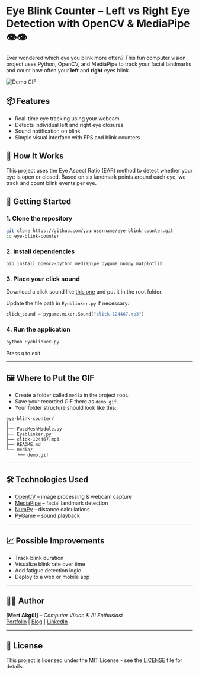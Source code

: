 # Eye Blink Counter – Left vs Right Eye Detection with OpenCV & MediaPipe 👁️👁️

Ever wondered which eye you blink more often? This fun computer vision project uses Python, OpenCV, and MediaPipe to track your facial landmarks and count how often your **left** and **right** eyes blink.

![Demo GIF](media/demo.gif)

## 📦 Features

- Real-time eye tracking using your webcam
- Detects individual left and right eye closures
- Sound notification on blink
- Simple visual interface with FPS and blink counters

## 🧠 How It Works

This project uses the Eye Aspect Ratio (EAR) method to detect whether your eye is open or closed. Based on six landmark points around each eye, we track and count blink events per eye.

## 🚀 Getting Started

### 1. Clone the repository

```bash
git clone https://github.com/yourusername/eye-blink-counter.git
cd eye-blink-counter
```

### 2. Install dependencies

```bash
pip install opencv-python mediapipe pygame numpy matplotlib
```

### 3. Place your click sound

Download a click sound like [this one](https://pixabay.com/sound-effects/click-124467/) and put it in the root folder.

Update the file path in `Eyeblinker.py` if necessary:
```python
click_sound = pygame.mixer.Sound("click-124467.mp3")
```

### 4. Run the application

```bash
python Eyeblinker.py
```

Press `Q` to exit.

---

## 🖼️ Where to Put the GIF

- Create a folder called `media` in the project root.
- Save your recorded GIF there as `demo.gif`.
- Your folder structure should look like this:
```
eye-blink-counter/
│
├── FaceMeshModule.py
├── Eyeblinker.py
├── click-124467.mp3
├── README.md
└── media/
    └── demo.gif
```

---

## 🛠️ Technologies Used

- [OpenCV](https://opencv.org/) – image processing & webcam capture
- [MediaPipe](https://google.github.io/mediapipe/) – facial landmark detection
- [NumPy](https://numpy.org/) – distance calculations
- [PyGame](https://www.pygame.org/) – sound playback

---

## 📈 Possible Improvements

- Track blink duration
- Visualize blink rate over time
- Add fatigue detection logic
- Deploy to a web or mobile app

---

## 🧑‍💻 Author

**[Mert Akgül]** – *Computer Vision & AI Enthusiast*  
[Portfolio](https://medium.com/@Mert.A/list/projects-6f9bb92a3c21) | [Blog](https://medium.com/@Mert.A) | [LinkedIn](https://www.linkedin.com/in/mert-akgül)

---

## 📄 License

This project is licensed under the MIT License - see the [LICENSE](LICENSE) file for details.
